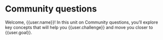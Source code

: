 # Community questions

Welcome, {{user.name}}! In this unit on Community questions, you’ll explore key concepts that will help you {{user.challenge}} and move you closer to {{user.goal}}.